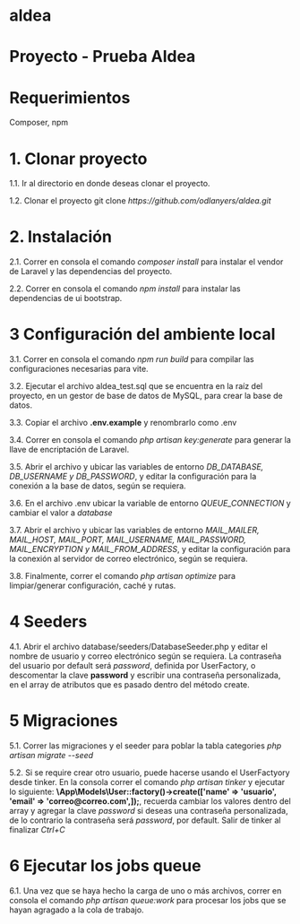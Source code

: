 # aldea
# Proyecto - Prueba Aldea

# Requerimientos
Composer, npm

# 1. Clonar proyecto
<p>1.1. Ir al directorio en donde deseas clonar el proyecto.</p>
1.2. Clonar el proyecto git clone <i>https://github.com/odlanyers/aldea.git</i>

# 2. Instalación
<p>2.1. Correr en consola el comando <i>composer install</i> para instalar el vendor de Laravel y las dependencias del proyecto.</p>
2.2. Correr en consola el comando <i>npm install</i> para instalar las dependencias de ui bootstrap.

# 3 Configuración del ambiente local
<p>3.1. Correr en consola el comando <i>npm run build</i> para compilar las configuraciones necesarias para vite.</p>
<p>3.2. Ejecutar el archivo aldea_test.sql que se encuentra en la raíz del proyecto, en un gestor de base de datos de MySQL, para crear la base de datos.</p>
<p>3.3. Copiar el archivo <b>.env.example</b> y renombrarlo como .env</p>
<p>3.4. Correr en consola el comando <i>php artisan key:generate</i> para generar la llave de encriptación de Laravel.</p>
<p>3.5. Abrir el archivo y ubicar las variables de entorno <i>DB_DATABASE, DB_USERNAME y DB_PASSWORD</i>, y editar la configuración para la conexión a la base de datos, según se requiera.</p>
<p>3.6. En el archivo .env ubicar la variable de entorno <i>QUEUE_CONNECTION</i> y cambiar el valor a <i>database</i></p>
<p>3.7. Abrir el archivo y ubicar las variables de entorno <i>MAIL_MAILER, MAIL_HOST, MAIL_PORT, MAIL_USERNAME, MAIL_PASSWORD, MAIL_ENCRYPTION y MAIL_FROM_ADDRESS</i>, y editar la configuración para la conexión al servidor de correo electrónico, según se requiera.</p>
3.8. Finalmente, correr el comando <i>php artisan optimize</i> para limpiar/generar configuración, caché y rutas.</p>

# 4 Seeders
4.1. Abrir el archivo database/seeders/DatabaseSeeder.php y editar el nombre de usuario y correo electrónico según se requiera. La contraseña del usuario por default será <i>password</i>, definida por UserFactory, o descomentar la clave <b>password</b> y escribir una contraseña personalizada, en el array de atributos que es pasado dentro del método create.

# 5 Migraciones
<p>5.1. Correr las migraciones y el seeder para poblar la tabla categories <i>php artisan migrate --seed</i></p>
5.2. Si se require crear otro usuario, puede hacerse usando el UserFactyory desde tinker. En la consola correr el comando <i>php artisan tinker</i> y ejecutar lo siguiente: <b>\App\Models\User::factory()->create(['name' => 'usuario', 'email' => 'correo@correo.com',]);</b>, recuerda cambiar los valores dentro del array y agregar la clave <i>password</i> si deseas una contraseña personalizada, de lo contrario la contraseña será <i>password</i>, por default. Salir de tinker al finalizar <i>Ctrl+C</i>

# 6 Ejecutar los jobs queue
6.1. Una vez que se haya hecho la carga de uno o más archivos, correr en consola el comando <i>php artisan queue:work</i> para procesar los jobs que se hayan agragado a la cola de trabajo.
